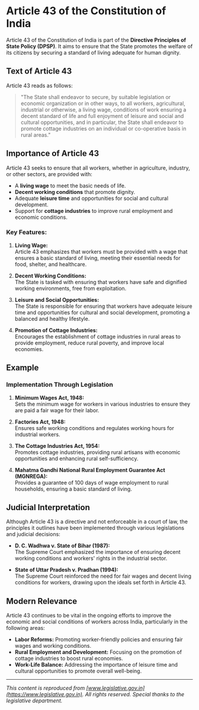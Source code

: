 # Article 43 of the Constitution of India

Article 43 of the Constitution of India is part of the **Directive Principles of State Policy (DPSP)**. It aims to ensure that the State promotes the welfare of its citizens by securing a standard of living adequate for human dignity.

## Text of Article 43

Article 43 reads as follows:

> "The State shall endeavor to secure, by suitable legislation or economic organization or in other ways, to all workers, agricultural, industrial or otherwise, a living wage, conditions of work ensuring a decent standard of life and full enjoyment of leisure and social and cultural opportunities, and in particular, the State shall endeavor to promote cottage industries on an individual or co-operative basis in rural areas."

## Importance of Article 43

Article 43 seeks to ensure that all workers, whether in agriculture, industry, or other sectors, are provided with:

- A **living wage** to meet the basic needs of life.
- **Decent working conditions** that promote dignity.
- Adequate **leisure time** and opportunities for social and cultural development.
- Support for **cottage industries** to improve rural employment and economic conditions.

### Key Features:

1. **Living Wage:**  
   Article 43 emphasizes that workers must be provided with a wage that ensures a basic standard of living, meeting their essential needs for food, shelter, and healthcare.

2. **Decent Working Conditions:**  
   The State is tasked with ensuring that workers have safe and dignified working environments, free from exploitation.

3. **Leisure and Social Opportunities:**  
   The State is responsible for ensuring that workers have adequate leisure time and opportunities for cultural and social development, promoting a balanced and healthy lifestyle.

4. **Promotion of Cottage Industries:**  
   Encourages the establishment of cottage industries in rural areas to provide employment, reduce rural poverty, and improve local economies.

## Example

### Implementation Through Legislation

1. **Minimum Wages Act, 1948:**  
   Sets the minimum wage for workers in various industries to ensure they are paid a fair wage for their labor.

2. **Factories Act, 1948:**  
   Ensures safe working conditions and regulates working hours for industrial workers.

3. **The Cottage Industries Act, 1954:**  
   Promotes cottage industries, providing rural artisans with economic opportunities and enhancing rural self-sufficiency.

4. **Mahatma Gandhi National Rural Employment Guarantee Act (MGNREGA):**  
   Provides a guarantee of 100 days of wage employment to rural households, ensuring a basic standard of living.

## Judicial Interpretation

Although Article 43 is a directive and not enforceable in a court of law, the principles it outlines have been implemented through various legislations and judicial decisions:

* **D. C. Wadhwa v. State of Bihar (1987):**  
  The Supreme Court emphasized the importance of ensuring decent working conditions and workers' rights in the industrial sector.

* **State of Uttar Pradesh v. Pradhan (1994):**  
  The Supreme Court reinforced the need for fair wages and decent living conditions for workers, drawing upon the ideals set forth in Article 43.

## Modern Relevance

Article 43 continues to be vital in the ongoing efforts to improve the economic and social conditions of workers across India, particularly in the following areas:

- **Labor Reforms:** Promoting worker-friendly policies and ensuring fair wages and working conditions.
- **Rural Employment and Development:** Focusing on the promotion of cottage industries to boost rural economies.
- **Work-Life Balance:** Addressing the importance of leisure time and cultural opportunities to promote overall well-being.

---

*This content is reproduced from [www.legislative.gov.in](https://www.legislative.gov.in). All rights reserved. Special thanks to the legislative department.*
